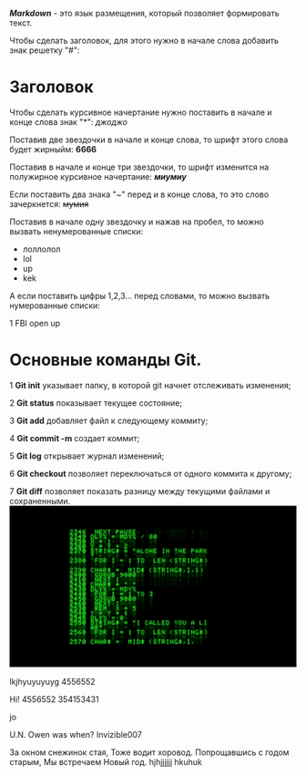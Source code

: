 ***Markdown*** - это язык размещения, который позволяет формировать текст.

Чтобы сделать заголовок, для этого нужно в начале слова добавить знак решетку "#":

# Заголовок

Чтобы сделать курсивное начертание нужно поставить в начале и конце слова знак "*":
*джоджо*

Поставив две звездочки в начале и конце слова, то шрифт этого слова будет жирныйм:
**6666**

Поставив в начале и конце три звездочки, то шрифт изменится на полужирное курсивное начертание:
***миумиу***

Если поставить два знака "~" перед и в конце слова, то это слово зачеркнется:
~~мумия~~

Поставив в начале одну звездочку и нажав на пробел, то можно вызвать ненумерованные списки:

* лоллолол
* lol
* up
* kek

А если поставить цифры 1,2,3... перед словами, то можно вызвать нумерованные списки:

1 FBI open up

# Основные команды Git.

1 **Git init** указывает папку, в которой git начнет отслеживать изменения;

2 **Git status** показывает текущее состояние;

3 **Git add** добавляет файл к следующему коммиту;

4 **Git commit -m** создает коммит;

5 **Git log** открывает журнал изменений;

6 **Git checkout** позволяет переключаться от одного коммита к другому;

7 **Git diff** позволяет показать разницу между текущими файлами и сохраненными.
![Привет!](photo.jpg)

lkjhyuyuyuyg
4556552

Hi!
4556552 354153431


jo

U.N. Owen was when?
Invizible007

За окном снежинок стая, Тоже водит хоровод. Попрощавшись с годом старым, Мы встречаем Новый год.
hjhjjjjjj
hkuhuk
